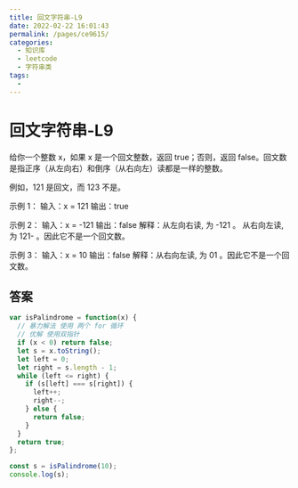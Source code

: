 ```yaml
---
title: 回文字符串-L9
date: 2022-02-22 16:01:43
permalink: /pages/ce9615/
categories:
  - 知识库
  - leetcode
  - 字符串类
tags:
  - 
---
```


# 回文字符串-L9

给你一个整数 x，如果 x 是一个回文整数，返回 true；否则，返回 false。回文数是指正序（从左向右）和倒序（从右向左）读都是一样的整数。

例如，121 是回文，而 123 不是。

示例 1：
输入：x = 121
输出：true

<!-- more -->

示例 2：
输入：x = -121
输出：false
解释：从左向右读, 为 -121 。 从右向左读, 为 121- 。因此它不是一个回文数。

示例 3：
输入：x = 10
输出：false
解释：从右向左读, 为 01 。因此它不是一个回文数。

## 答案

```js
var isPalindrome = function(x) {
  // 暴力解法 使用 两个 for 循环
  // 优解 使用双指针
  if (x < 0) return false;
  let s = x.toString();
  let left = 0;
  let right = s.length - 1;
  while (left <= right) {
    if (s[left] === s[right]) {
      left++;
      right--;
    } else {
      return false;
    }
  }
  return true;
};

const s = isPalindrome(10);
console.log(s);
```